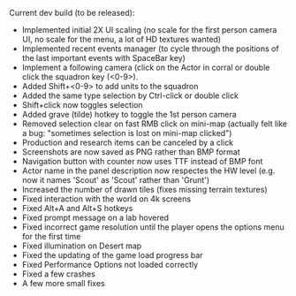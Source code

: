 Current dev build (to be released):
- Implemented initial 2X UI scaling (no scale for the first person camera UI, no scale for the menu, a lot of HD textures wanted)
- Implemented recent events manager (to cycle through the positions of the last important events with SpaceBar key)
- Implement a following camera (click on the Actor in corral or double click the squadron key (<0-9>).
- Added Shift+<0-9> to add units to the squadron
- Added the same type selection by Ctrl-click or double click
- Shift+click now toggles selection
- Added grave (tilde) hotkey to toggle the 1st person camera
- Removed selection clear on fast RMB click on mini-map (actually felt like a bug: "sometimes selection is lost on mini-map clicked")
- Production and research items can be canceled by a click
- Screenshots are now saved as PNG rather than BMP format
- Navigation button with counter now uses TTF instead of BMP font
- Actor name in the panel description now respectes the HW level (e.g. now it names 'Scout' as 'Scout' rather than 'Grunt')
- Increased the number of drawn tiles (fixes missing terrain textures)
- Fixed interaction with the world on 4k screens
- Fixed Alt+A and Alt+S hotkeys
- Fixed prompt message on a lab hovered
- Fixed incorrect game resolution until the player opens the options menu for the first time
- Fixed illumination on Desert map
- Fixed the updating of the game load progress bar
- Fixed Performance Options not loaded correctly
- Fixed a few crashes
- A few more small fixes
